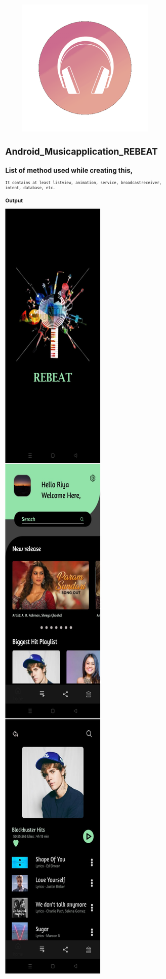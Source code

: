 <h1 align="center"> <center><img src="https://github.com/RiyaShah08/REBEAT_Music_Application/blob/master/logo_music.gif"  width="400"></h1>
  
  # Android_Musicapplication_REBEAT
 
  ## List of method used while creating this, 
    It contains at least listview, animation, service, broadcastreceiver, intent, database, etc. 
  
  ### Output
  
  <p float="left">
    <img src="https://github.com/RiyaShah08/REBEAT_Music_Application/blob/master/output/home.jpeg" width="300dp" height="800dp"> 
    <img src="https://github.com/RiyaShah08/REBEAT_Music_Application/blob/master/output/home4.jpeg" width="300dp" height="800dp"> 
    <img src="https://github.com/RiyaShah08/REBEAT_Music_Application/blob/master/output/playlist1.jpeg" width="300dp" height="800dp">
  </p>
